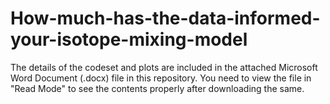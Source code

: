 # How-much-has-the-data-informed-your-isotope-mixing-model
The details of the codeset and plots are included in the attached Microsoft Word Document (.docx) file in this repository. 
You need to view the file in "Read Mode" to see the contents properly after downloading the same.


